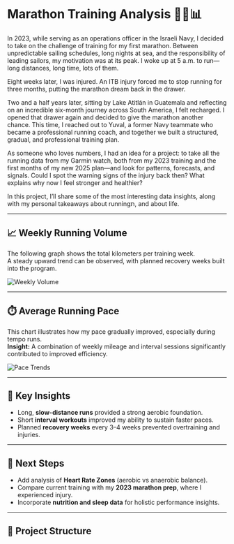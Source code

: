 
# Marathon Training Analysis 🏃‍♂️📊

In 2023, while serving as an operations officer in the Israeli Navy, I decided to take on the challenge of training for my first marathon. Between unpredictable sailing schedules, long nights at sea, and the responsibility of leading sailors, my motivation was at its peak. I woke up at 5 a.m. to run—long distances, long time, lots of them.

Eight weeks later, I was injured. An ITB injury forced me to stop running for three months, putting the marathon dream back in the drawer.

Two and a half years later, sitting by Lake Atitlán in Guatemala and reflecting on an incredible six-month journey across South America, I felt recharged. I opened that drawer again and decided to give the marathon another chance. This time, I reached out to Yuval, a former Navy teammate who became a professional running coach, and together we built a structured, gradual, and professional training plan.

As someone who loves numbers, I had an idea for a project:
to take all the running data from my Garmin watch, both from my 2023 training and the first months of my new 2025 plan—and look for patterns, forecasts, and signals. Could I spot the warning signs of the injury back then? What explains why now I feel stronger and healthier?

In this project, I’ll share some of the most interesting data insights, along with my personal takeaways about runningת, and about life.

---

## 📈 Weekly Running Volume
The following graph shows the total kilometers per training week.  
A steady upward trend can be observed, with planned recovery weeks built into the program.

![Weekly Volume](images/weekly_volume.png)

---

## ⏱️ Average Running Pace
This chart illustrates how my pace gradually improved, especially during tempo runs.  
**Insight:** A combination of weekly mileage and interval sessions significantly contributed to improved efficiency.

![Pace Trends](images/pace_trends.png)

---

## 📝 Key Insights
- Long, **slow-distance runs** provided a strong aerobic foundation.  
- Short **interval workouts** improved my ability to sustain faster paces.  
- Planned **recovery weeks** every 3–4 weeks prevented overtraining and injuries.  

---

## 🔮 Next Steps
- Add analysis of **Heart Rate Zones** (aerobic vs anaerobic balance).  
- Compare current training with my **2023 marathon prep**, where I experienced injury.  
- Incorporate **nutrition and sleep data** for holistic performance insights.  

---

## 📂 Project Structure
